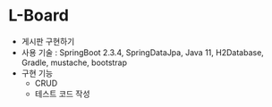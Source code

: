 # L-Board
- 게시판 구현하기
- 사용 기술 : SpringBoot 2.3.4, SpringDataJpa, Java 11, H2Database, Gradle, mustache, bootstrap
- 구현 기능 
    - CRUD 
    - 테스트 코드 작성
